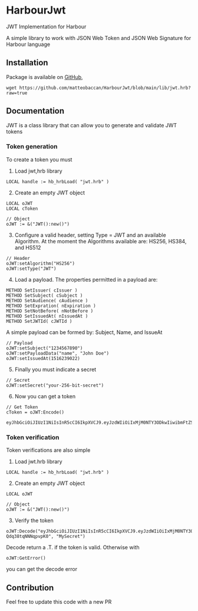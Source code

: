 # HarbourJwt
JWT Implementation for Harbour

A simple library to work with JSON Web Token and JSON Web Signature for Harbour language

## Installation

Package is available on [GitHub](https://github.com/matteobaccan/HarbourJwt/blob/main/lib/jwt.hrb),

```shell
wget https://github.com/matteobaccan/HarbourJwt/blob/main/lib/jwt.hrb?raw=true
```

## Documentation
JWT is a class library that can allow you to generate and validate JWT tokens

### Token generation
To create  a token you must 

1. Load jwt,hrb library

```
LOCAL handle := hb_hrbLoad( "jwt.hrb" )
```

2. Create an empty JWT object

```
LOCAL oJWT 
LOCAL cToken
   
// Object
oJWT := &("JWT():new()")
```

3. Configure a valid header, setting Type = JWT and an available Algorithm. At the moment the Algorithms available are: HS256, HS384, and HS512

```
// Header
oJWT:setAlgorithm("HS256")
oJWT:setType("JWT")
```

4. Load a payload. The properties permitted in a payload are: 

```
METHOD SetIssuer( cIssuer )
METHOD SetSubject( cSubject )
METHOD SetAudience( cAudience )
METHOD SetExpration( nExpiration )
METHOD SetNotBefore( nNotBefore )
METHOD SetIssuedAt( nIssuedAt )
METHOD SetJWTId( cJWTId )
```

A simple payload can be formed by: Subject, Name, and IssueAt

```
// Payload
oJWT:setSubject("1234567890")
oJWT:setPayloadData("name", "John Doe")
oJWT:setIssuedAt(1516239022)
```

5. Finally you must indicate a secret

```
// Secret
oJWT:setSecret("your-256-bit-secret")
```

6. Now you can get a token

```
// Get Token
cToken = oJWT:Encode()
```

```
eyJhbGciOiJIUzI1NiIsInR5cCI6IkpXVCJ9.eyJzdWIiOiIxMjM0NTY3ODkwIiwibmFtZSI6IkpvaG4gRG9lIiwiaWF0IjoxNTE2MjM5MDIyfQ.SflKxwRJSMeKKF2QT4fwpMeJf36POk6yJV_adQssw5c
```

### Token verification
Token verifications are also simple

1. Load jwt.hrb library

```
LOCAL handle := hb_hrbLoad( "jwt.hrb" )
```

2. Create an empty JWT object

```
LOCAL oJWT 

// Object
oJWT := &("JWT():new()")
```

3. Verify the token

```
oJWT:Decode("eyJhbGciOiJIUzI1NiIsInR5cCI6IkpXVCJ9.eyJzdWIiOiIxMjM0NTY3ODkwIiwibmFtZSI6Ik1hdHRlbyBCYWNjYW4iLCJpYXQiOjE1MTYyMzkwMjJ9.YR8QF52kgj0owYlP9TkEy_lNhC-Qdq38tqNNNqpvpK0", "MySecret")
```

Decode return a .T. if the token is valid. Otherwise with

```
oJWT:GetError()
```
you can get the decode error

## Contribution
Feel free to update this code with a new PR
